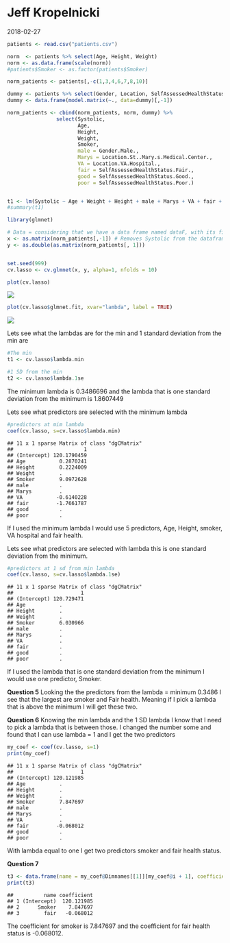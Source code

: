 Jeff Kropelnicki
================
2018-02-27

``` r
patients <- read.csv("patients.csv")

norm  <- patients %>% select(Age, Height, Weight)
norm <- as.data.frame(scale(norm))
#patients$Smoker <- as.factor(patients$Smoker)

norm_patients <- patients[,-c(1,3,4,6,7,8,10)]

dummy <- patients %>% select(Gender, Location, SelfAssessedHealthStatus, Smoker)
dummy <- data.frame(model.matrix(~., data=dummy)[,-1])

norm_patients <- cbind(norm_patients, norm, dummy) %>%
                select(Systolic,
                       Age,
                       Height,
                       Weight,
                       Smoker,
                       male = Gender.Male., 
                       Marys = Location.St..Mary.s.Medical.Center., 
                       VA = Location.VA.Hospital., 
                       fair = SelfAssessedHealthStatus.Fair., 
                       good = SelfAssessedHealthStatus.Good., 
                       poor = SelfAssessedHealthStatus.Poor.)


t1 <- lm(Systolic ~ Age + Weight + Height + male + Marys + VA + fair + good + poor + Smoker, data = norm_patients)
#summary(t1)
```

``` r
library(glmnet)

# Data = considering that we have a data frame named dataF, with its first column being the class
x <- as.matrix(norm_patients[,-1]) # Removes Systolic from the dataframe and makes two matrix 
y <- as.double(as.matrix(norm_patients[, 1]))


set.seed(999)
cv.lasso <- cv.glmnet(x, y, alpha=1, nfolds = 10)

plot(cv.lasso)
```

![](homework_3_files/figure-markdown_github-ascii_identifiers/unnamed-chunk-3-1.png)

``` r
plot(cv.lasso$glmnet.fit, xvar="lambda", label = TRUE)
```

![](homework_3_files/figure-markdown_github-ascii_identifiers/unnamed-chunk-3-2.png)

Lets see what the lambdas are for the min and 1 standard deviation from the min are

``` r
#The min 
t1 <- cv.lasso$lambda.min

#1 SD from the min
t2 <- cv.lasso$lambda.1se
```

The minimum lambda is 0.3486696 and the lambda that is one standard deviation from the minimum is 1.8607449

Lets see what predictors are selected with the minimum lambda

``` r
#predictors at mim lambda
coef(cv.lasso, s=cv.lasso$lambda.min)
```

    ## 11 x 1 sparse Matrix of class "dgCMatrix"
    ##                       1
    ## (Intercept) 120.1790459
    ## Age           0.2870241
    ## Height        0.2224009
    ## Weight        .        
    ## Smoker        9.0972628
    ## male          .        
    ## Marys         .        
    ## VA           -0.6140228
    ## fair         -1.7661787
    ## good          .        
    ## poor          .

If I used the minimum lambda I would use 5 predictors, Age, Height, smoker, VA hospital and fair health.

Lets see what predictors are selected with lambda this is one standard deviation from the minimum.

``` r
#predictors at 1 sd from min lambda
coef(cv.lasso, s=cv.lasso$lambda.1se)
```

    ## 11 x 1 sparse Matrix of class "dgCMatrix"
    ##                      1
    ## (Intercept) 120.729471
    ## Age           .       
    ## Height        .       
    ## Weight        .       
    ## Smoker        6.030966
    ## male          .       
    ## Marys         .       
    ## VA            .       
    ## fair          .       
    ## good          .       
    ## poor          .

If I used the lambda that is one standard deviation from the minimum I would use one predictor, Smoker.

**Question 5**
Looking the the predictors from the lambda = minimum 0.3486 I see that the largest are smoker and Fair health. Meaning if I pick a lambda that is above the minimum I will get these two.

**Question 6**
Knowing the min lambda and the 1 SD lambda I know that I need to pick a lambda that is between those. I changed the number some and found that I can use lambda = 1 and I get the two predictors

``` r
my_coef <- coef(cv.lasso, s=1)
print(my_coef)
```

    ## 11 x 1 sparse Matrix of class "dgCMatrix"
    ##                      1
    ## (Intercept) 120.121985
    ## Age           .       
    ## Height        .       
    ## Weight        .       
    ## Smoker        7.847697
    ## male          .       
    ## Marys         .       
    ## VA            .       
    ## fair         -0.068012
    ## good          .       
    ## poor          .

With lambda equal to one I get two predictors smoker and fair health status.

**Question 7**

``` r
t3 <- data.frame(name = my_coef@Dimnames[[1]][my_coef@i + 1], coefficient = my_coef@x)
print(t3)
```

    ##          name coefficient
    ## 1 (Intercept)  120.121985
    ## 2      Smoker    7.847697
    ## 3        fair   -0.068012

The coefficient for smoker is 7.847697 and the coefficient for fair health status is -0.068012.
